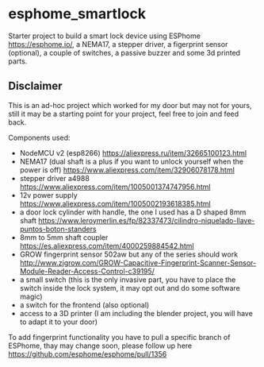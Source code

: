 # esphome_smartlock
Starter project to build a smart lock device using ESPhome https://esphome.io/, a NEMA17, a stepper driver, a figerprint sensor (optional), a couple of switches, a passive buzzer and some 3d printed parts.

## Disclaimer
This is an ad-hoc project which worked for my door but may not for yours, still it may be a starting point for your project, feel free to join and feed back.

Components used:
- NodeMCU v2 (esp8266) https://aliexpress.ru/item/32665100123.html
- NEMA17 (dual shaft is a plus if you want to unlock yourself when the power is off) https://www.aliexpress.com/item/32906078178.html
- stepper driver a4988 https://www.aliexpress.com/item/1005001374747956.html
- 12v power supply https://www.aliexpress.com/item/1005002193618385.html
- a door lock cylinder with handle, the one I used has a D shaped 8mm shaft https://www.leroymerlin.es/fp/82337473/cilindro-niquelado-llave-puntos-boton-standers
- 8mm to 5mm shaft coupler https://es.aliexpress.com/item/4000259884542.html 
- GROW fingerprint sensor 502aw but any of the series should work http://www.zjgrow.com/GROW-Capacitive-Fingerprint-Scanner-Sensor-Module-Reader-Access-Control-c39195/
- a small switch (this is the only invasive part, you have to place the switch inside the lock system, it may opt out and do some software magic)
- a switch for the frontend (also optional)
- access to a 3D printer (I am including the blender project, you will have to adapt it to your door)

To add fingerprint functionality you have to pull a specific branch of ESPhome, thay may change soon, please follow up here https://github.com/esphome/esphome/pull/1356

